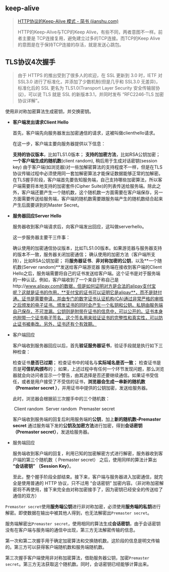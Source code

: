 ## keep-alive

> [HTTP协议的Keep-Alive 模式 - 简书 (jianshu.com)](https://www.jianshu.com/p/49551bda6619)
>
> HTTP的Keep-Alive与TCP的Keep Alive，有些不同，两者意图不一样。前者主要是 TCP连接复用，避免建立过多的TCP连接。而TCP的Keep Alive的意图是在于保持TCP连接的存活，就是发送心跳包。

## TLS协议4次握手

> 由于 HTTPS 的推出受到了很多人的欢迎，在 SSL 更新到 3.0 时，IETF 对 SSL3.0 进行了标准化，并添加了少数机制(但是几乎和 SSL3.0 无差异)，标准化后的 SSL 更名为 TLS1.0(Transport Layer Security 安全传输层协议)，可以说 TLS 就是 SSL 的新版本3.1，并同时发布 “RFC2246-TLS 加密协议详解”。

使用非对称加密算法生成密钥，并交换密钥。

- **客户端发出请求Client Hello**

  首先，客户端先向服务器发出加密通信的请求，这被叫做clienthello请求。

  在这一步，客户端主要向服务器提供以下信息：

  **支持的协议版本**，比如TLS1.0版本；
  **支持的加密方法**，比如RSA公钥加密；
  **一个客户端生成的随机数**(client random), 稍后用于生成对话密钥(session key)
  由于客户端(如浏览器)对一些加解密算法的支持程度不一样，但是在TLS协议传输过程中必须使用同一套加解密算法才能保证数据能够正常的加解密。在TLS握手阶段，客户端首先要告知服务端，自己支持哪些加密算法，所以客户端需要将本地支持的加密套件(Cipher Suite)的列表传送给服务端。除此之外，客户端还要产生一个随机数，这个随机数一方面需要在客户端保存，另一方面需要传送给服务端，客户端的随机数需要跟服务端产生的随机数结合起来产生后面要讲到的Master Secret。

- **服务器回应Server Hello**

  服务器收到客户端请求后，向客户端发出回应，这叫做serverhello。

  这一步服务器主要干三件事：

  确认使用的加密通信协议版本，比如TLS1.00版本。如果游览器与服务器支持的版本不一致，服务器关闭加密通信；
  确认使用的加密方法（客户端所支持），比如RSA公钥加密；
  将**服务器证书**、**非对称加密的公钥**，以及**一个随机数(Server random)**发送给客户端游览器
  服务端在接收到客户端的Client Hello之后，服务端需要将自己的证书发送给客户端。这个证书是对于服务端的一种认证。例如，客户端收到了一个来自于称自己是http://www.alipay.com的数据，但是如何证明对方是合法的alipay支付宝呢？这就是证书的作用，**支付宝的证书可以证明它是alipay**，而不是财付通。证书是需要申请，并由专门的数字证书认证机构(CA)通过非常严格的审核之后颁发的电子证书。颁发证书的同时会产生一个私钥和公钥。私钥由服务端自己保存，不可泄漏。公钥则是附带在证书的信息中，可以公开的。证书本身也附带一个证书电子签名，这个签名用来验证证书的完整性和真实性，可以防止证书被串改。另外，证书还有个有效期。

- 客户端回应

  客户端收到服务器回应以后，首先**验证服务器证书**，验证手段就是执行如下三种检查：

  检查证书**是否已过期**；
  检查证书中的域名与**实际域名是否一致**；
  检查证书是否是**可信机构颁布**的；
  如果，上述过程中有任何一个环节发现问题，那么浏览器就会向访问者显示一个警告，由其选择是否还要继续通信。如果证书受信任，或者是用户接受了不受信的证书，**浏览器会生成一串新的随机数（Premaster secret ）**，并用证书中提供的公钥加密，发送给服务器。

  此时，浏览器会根据前三次握手中的三个随机数：

  ​	Client random
  ​	Server random
  ​	Premaster secret

  客户端收到服务端的回复后利用服务端的**公钥**，加上**新的随机数–Premaster secret** 通过服务端下发的**公钥及加密方法**进行加密，得到**会话密钥（Premaster secret）**，发送给服务器。

- 服务端回应

  服务端收到客户端的回复，利用已知的加密解密方式进行解密，服务器收到客户端的第三个随机数（ Premaster secret） 之后，使用同样的算法计算出 **“会话密钥” （Session Key）**。

  至此，整个握手阶段全部结束。接下来，客户端与服务器进入加密通信，就完全是使用普通的 HTTP 协议，只不过用 “会话密钥” 加密内容。（非对称加密解密将不再使用，接下来完全由对称加密接手了，因为密钥已经安全的传送给了通信的双方）

`Premaster secret`使用**服务端公钥**进行非对称加密，必须使用**服务端的私钥**进行解密。即使数据在输出中被其他人得到，也无法解密出`Premaster secret`。

服务端解密出`Premaster secret`，使用相同的算法生成**会话密钥**，由于会话密钥没有在客户端与服务端的通信中出现，第三方无法解密传输的信息。

第一次和第二次握手用于确定加密算法和交换随机数。这阶段的信息是明文传输的。第三方可以获得客户端随机数和服务端随机数。

第三次握手客户端使用非对称加密算法，借助服务器公钥，加密`Premaster secret`。第三方无法获取这个随机数。同时，会话密钥已经能够计算出来。




